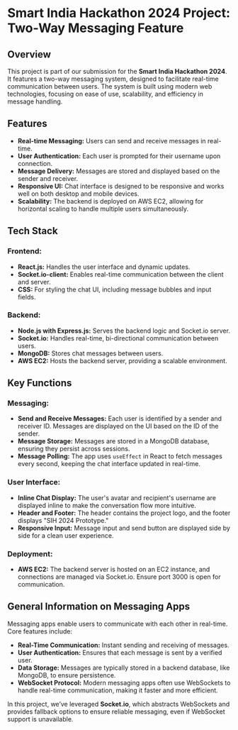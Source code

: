 # Smart India Hackathon 2024 Project: Two-Way Messaging Feature

## Overview

This project is part of our submission for the **Smart India Hackathon 2024**. It features a two-way messaging system, designed to facilitate real-time communication between users. The system is built using modern web technologies, focusing on ease of use, scalability, and efficiency in message handling. 

## Features
- **Real-time Messaging:** Users can send and receive messages in real-time.
- **User Authentication:** Each user is prompted for their username upon connection.
- **Message Delivery:** Messages are stored and displayed based on the sender and receiver.
- **Responsive UI:** Chat interface is designed to be responsive and works well on both desktop and mobile devices.
- **Scalability:** The backend is deployed on AWS EC2, allowing for horizontal scaling to handle multiple users simultaneously.

## Tech Stack

### Frontend:
- **React.js:** Handles the user interface and dynamic updates.
- **Socket.io-client:** Enables real-time communication between the client and server.
- **CSS:** For styling the chat UI, including message bubbles and input fields.

### Backend:
- **Node.js with Express.js:** Serves the backend logic and Socket.io server.
- **Socket.io:** Handles real-time, bi-directional communication between users.
- **MongoDB:** Stores chat messages between users.
- **AWS EC2:** Hosts the backend server, providing a scalable environment.

## Key Functions

### Messaging:
- **Send and Receive Messages:** Each user is identified by a sender and receiver ID. Messages are displayed on the UI based on the ID of the sender.
- **Message Storage:** Messages are stored in a MongoDB database, ensuring they persist across sessions.
- **Message Polling:** The app uses `useEffect` in React to fetch messages every second, keeping the chat interface updated in real-time.

### User Interface:
- **Inline Chat Display:** The user's avatar and recipient's username are displayed inline to make the conversation flow more intuitive.
- **Header and Footer:** The header contains the project logo, and the footer displays "SIH 2024 Prototype."
- **Responsive Input:** Message input and send button are displayed side by side for a clean user experience.

### Deployment:
- **AWS EC2:** The backend server is hosted on an EC2 instance, and connections are managed via Socket.io. Ensure port 3000 is open for communication.

## General Information on Messaging Apps

Messaging apps enable users to communicate with each other in real-time. Core features include:
- **Real-Time Communication:** Instant sending and receiving of messages.
- **User Authentication:** Ensures that each message is sent by a verified user.
- **Data Storage:** Messages are typically stored in a backend database, like MongoDB, to ensure persistence.
- **WebSocket Protocol:** Modern messaging apps often use WebSockets to handle real-time communication, making it faster and more efficient.

In this project, we’ve leveraged **Socket.io**, which abstracts WebSockets and provides fallback options to ensure reliable messaging, even if WebSocket support is unavailable.


